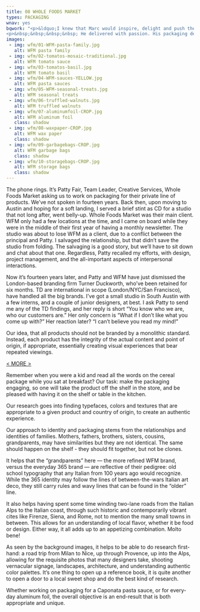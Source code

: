 ```yaml
---
title: 08 WHOLE FOODS MARKET
types: PACKAGING
wnav: yes
bqwork: "<p>&ldquo;I knew that Marc would inspire, delight and push the edges of our package design.</p>
<p>&nbsp;&nbsp;&nbsp;&nbsp; He delivered with passion. His packaging designs are authentic and evocative, reflecting the origin and tradition of our favorite food artisans. The designs not only successfully stand out on a cluttered grocery aisle (a challenge in itself these days) but also live beautifully in the pantry of Whole Foods Market customers.&rdquo;</p><footer></p>Patty Fair, team leader, creative services : Whole Foods Market Private Label</p></footer>"
images:
 - img: wfm/01-WFM-pasta-family.jpg
   alt: WFM pasta family
 - img: wfm/02-tomatos-mosaic-traditional.jpg
   alt: WFM tomato sauce
 - img: wfm/03-tomatos-basil.jpg
   alt: WFM tomato basil
 - img: wfm/04-WFM-sauces-YELLOW.jpg
   alt: WFM pasta sauces
 - img: wfm/05-WFM-seasonal-treats.jpg
   alt: WFM seasonal treats
 - img: wfm/06-truffled-walnuts.jpg
   alt: WFM truffled walnuts
 - img: wfm/07-aluminumfoil-CROP.jpg
   alt: WFM aluminum foil
   class: shadow
 - img: wfm/08-waxpaper-CROP.jpg
   alt: WFM wax paper
   class: shadow
 - img: wfm/09-garbagebags-CROP.jpg
   alt: WFM garbage bags
   class: shadow
 - img: wfm/10-storagebags-CROP.jpg
   alt: WFM storage bags
   class: shadow
---
```


The phone rings. It’s Patty Fair, Team Leader, Creative Services, Whole Foods Market asking us to work on packaging for their private line of products. We’ve not spoken in fourteen years. Back then, upon moving to Austin and hoping for a soft landing, I served a brief stint as CD for a studio that not long after, went belly-up. Whole Foods Market was their main client. WFM only had a few locations at the time, and I came on board while they were in the middle of their first year of having a monthly newsletter. The studio was about to lose WFM as a client, due to a conflict between the principal and Patty. I salvaged the relationship, but that didn’t save the studio from folding. The salvaging is a good story, but we’ll have to sit down and chat about that one. Regardless, Patty recalled my efforts, with design, project management, and the all-important aspects of interpersonal interactions.

Now it’s fourteen years later, and Patty and WFM have just dismissed the London-based branding firm Turner Duckworth, who’ve been retained for six months. TD are international in scope (London/NYC/San Francisco), have handled all the big brands. I’ve got a small studio in South Austin with a few interns, and a couple of junior designers, at best. I ask Patty to send me any of the TD findings, and her reply is short “You know who we are, who our customers are.” Her only concern is “What if I don’t like what you come up with?” Her reaction later? “I can’t believe you read my mind!”

Our idea, that all products should not be branded by a monolithic standard. Instead, each product has the integrity of the actual content and point of origin, if appropriate, essentially creating visual experiences that bear repeated viewings.

<a href="#" id="more">&lt; MORE &gt;</a>

<div class="hideit" id="moretext">

Remember when you were a kid and read all the words on the cereal package while you sat at breakfast? Our task: make the packaging engaging, so one will take the product off the shelf in the store, and be pleased with having it on the  shelf or table in the kitchen.

Our research goes into finding typefaces, colors and textures that are appropriate to a given product and country of origin, to create an authentic experience.

Our approach to identity and packaging stems from the relationships and identities of families. Mothers, fathers, brothers, sisters, cousins, grandparents, may have similarities but they are not identical. The same should happen on the shelf - they should fit together, but not be clones.

It helps that the “grandparents” here — the more refined WFM brand, versus the everyday 365 brand — are reflective of their pedigree: old school typography that any Italian from 100 years ago would recognize. While the 365 identity may follow the lines of between-the-wars Italian art deco, they still carry rules and wavy lines that can be found in the “older” line.

It also helps having spent some time winding two-lane roads from the Italian Alps to the Italian coast, through such historic and contemporarily vibrant cites like Firenze, Siena, and Rome, not to mention the many small towns in between. This allows for an understanding of local flavor, whether it be food or design. Either way, it all adds up to an appetizing combination. Molto bene!

As seen by the background images, it helps to be able to do research first-hand: a road trip from Milan to Nice, up through Provence, up into the Alps, allowing for the requisite photos that many designers take, shooting vernacular signage, landscapes, architecture, and understanding authentic color palettes.  It’s one thing to open up a reference book, it is quite another to open a door to a local sweet shop and do the best kind of research.

Whether working on packaging for a Caponata pasta sauce, or for every-day aluminum foil, the overall objective is an  end-result that is both appropriate and unique.

</div>
